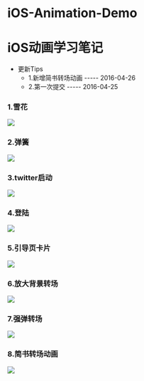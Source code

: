 # iOS-Animation-Demo
# iOS动画学习笔记

- 更新Tips
  - 1.新增简书转场动画 ----- 2016-04-26
  - 2.第一次提交       ----- 2016-04-25

### 1.雪花
![](https://github.com/lyimin/iOS-Animation-Demo/blob/master/iOS-Animation%E5%AD%A6%E4%B9%A0%E7%AC%94%E8%AE%B0/Resource/1.gif)
### 2.弹簧
![](https://github.com/lyimin/iOS-Animation-Demo/blob/master/iOS-Animation%E5%AD%A6%E4%B9%A0%E7%AC%94%E8%AE%B0/Resource/2.gif)
### 3.twitter启动
![](https://github.com/lyimin/iOS-Animation-Demo/blob/master/iOS-Animation%E5%AD%A6%E4%B9%A0%E7%AC%94%E8%AE%B0/Resource/3.gif)
### 4.登陆
![](https://github.com/lyimin/iOS-Animation-Demo/blob/master/iOS-Animation%E5%AD%A6%E4%B9%A0%E7%AC%94%E8%AE%B0/Resource/4.gif)
### 5.引导页卡片
![](https://github.com/lyimin/iOS-Animation-Demo/blob/master/iOS-Animation%E5%AD%A6%E4%B9%A0%E7%AC%94%E8%AE%B0/Resource/5.gif)
### 6.放大背景转场
![](https://github.com/lyimin/iOS-Animation-Demo/blob/master/iOS-Animation%E5%AD%A6%E4%B9%A0%E7%AC%94%E8%AE%B0/Resource/6.gif)
### 7.强弹转场
![](https://github.com/lyimin/iOS-Animation-Demo/blob/master/iOS-Animation%E5%AD%A6%E4%B9%A0%E7%AC%94%E8%AE%B0/Resource/7.gif)
### 8.简书转场动画
![](https://github.com/lyimin/iOS-Animation-Demo/blob/master/iOS-Animation%E5%AD%A6%E4%B9%A0%E7%AC%94%E8%AE%B0/Resource/8.gif)

